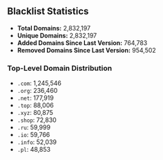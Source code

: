 ## Blacklist Statistics

- **Total Domains:** 2,832,197
- **Unique Domains:** 2,832,197
- **Added Domains Since Last Version:** 764,783
- **Removed Domains Since Last Version:** 954,502

### Top-Level Domain Distribution

-  `.com`: 1,245,546
-  `.org`: 236,460
-  `.net`: 177,919
-  `.top`: 88,006
-  `.xyz`: 80,875
-  `.shop`: 72,830
-  `.ru`: 59,999
-  `.io`: 59,766
-  `.info`: 52,039
-  `.pl`: 48,853
